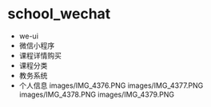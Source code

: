 # school_wechat
- we-ui
- 微信小程序
- 课程详情购买
- 课程分类
- 教务系统
- 个人信息
images/IMG_4376.PNG
images/IMG_4377.PNG
images/IMG_4378.PNG
images/IMG_4379.PNG